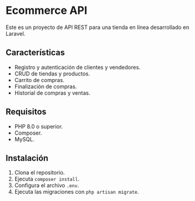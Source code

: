 # Ecommerce API

Este es un proyecto de API REST para una tienda en línea desarrollado en Laravel.

## Características
- Registro y autenticación de clientes y vendedores.
- CRUD de tiendas y productos.
- Carrito de compras.
- Finalización de compras.
- Historial de compras y ventas.

## Requisitos
- PHP 8.0 o superior.
- Composer.
- MySQL.

## Instalación
1. Clona el repositorio.
2. Ejecuta `composer install`.
3. Configura el archivo `.env`.
4. Ejecuta las migraciones con `php artisan migrate`.
